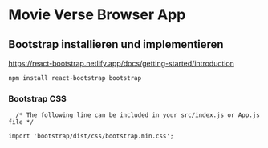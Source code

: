 # Movie Verse Browser App

## Bootstrap installieren und implementieren
https://react-bootstrap.netlify.app/docs/getting-started/introduction

```bash
npm install react-bootstrap bootstrap
```

### Bootstrap CSS
```
  /* The following line can be included in your src/index.js or App.js file */

import 'bootstrap/dist/css/bootstrap.min.css';
```